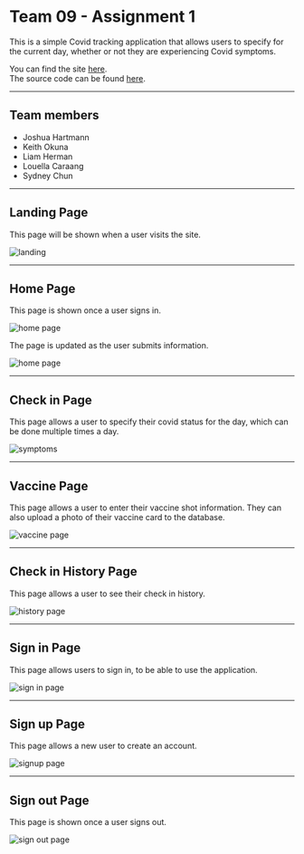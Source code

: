 # Team 09 - Assignment 1

This is a simple Covid tracking application that allows users to specify for the current day, whether or not they are experiencing Covid symptoms.

You can find the site [here](https://491-team-9.meteorapp.com/#/).  
The source code can be found [here](https://github.com/491-Team-9/covid-application).

---

## Team members

- Joshua Hartmann
- Keith Okuna
- Liam Herman
- Louella Caraang
- Sydney Chun

---

## Landing Page
This page will be shown when a user visits the site.

![landing](./images/landingPage.png)

---

## Home Page
This page is shown once a user signs in.

![home page](./images/homepage.png)

The page is updated as the user submits information.

![home page](./images/home-page-with-card.png)


---

## Check in Page
This page allows a user to specify their covid status for the day, which can be done multiple times a day.

![symptoms](./images/checkIn-page.png)

---

## Vaccine Page
This page allows a user to enter their vaccine shot information. They can also upload a photo of their vaccine card to the database. 

![vaccine page](./images/upload-card.png)

---

## Check in History Page
This page allows a user to see their check in history.

![history page](./images/history-page.png)

---

## Sign in Page
This page allows users to sign in, to be able to use the application.

![sign in page](./images/signin.JPG)

---

## Sign up Page
This page allows a new user to create an account.

![signup page](./images/signup.JPG)

---

## Sign out Page
This page is shown once a user signs out.

![sign out page](./images/signout.JPG)
